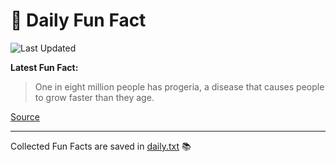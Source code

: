 # 🌟 Daily Fun Fact

![Last Updated](https://img.shields.io/badge/Last_Updated-2025_10_22-blue?style=flat-square)

**Latest Fun Fact:**

> One in eight million people has progeria, a disease that causes people to grow faster than they age.

[Source](https://www.djtech.net/humor/shorty_useless_facts.htm)

---

Collected Fun Facts are saved in [daily.txt](daily.txt) 📚
